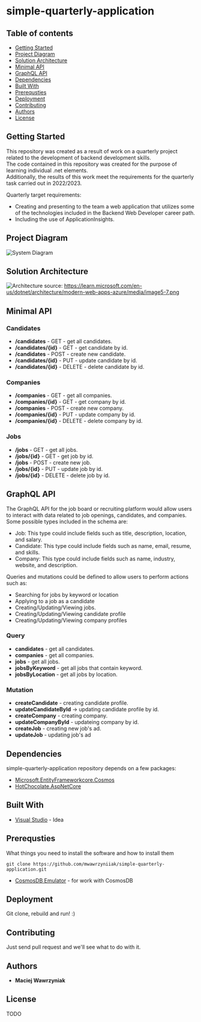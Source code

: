 # simple-quarterly-application  
## Table of contents
* [Getting Started](#getting-started)
* [Project Diagram](#project-diagram)
* [Solution Architecture](#solution-architecture)
* [Minimal API](#minimal-api)
* [GraphQL API](#graphql-api)
* [Dependencies](#dependencies)
* [Built With](#built-with)
* [Prerequsties](#prerequsties)
* [Deployment](#deployment)
* [Contributing](#contributing)
* [Authors](#authors)
* [License](#license)

## Getting Started  
This repository was created as a result of work on a quarterly project related to the development of backend development skills.  
The code contained in this repository was created for the purpose of learning individual .net elements.  
Additionally, the results of this work meet the requirements for the quarterly task carried out in 2022/2023.  

Quarterly target requirements:  
* Creating and presenting to the team a web application that utilizes some of the technologies included in the Backend Web Developer career path.  
* Including the use of ApplicationInsights.  

## Project Diagram  
![System Diagram](https://user-images.githubusercontent.com/35369071/210336315-ae1dd7c7-396d-410f-8c10-b6d3e4e27821.png)

## Solution Architecture
![Architecture](https://learn.microsoft.com/en-us/dotnet/architecture/modern-web-apps-azure/media/image5-7.png)
source: https://learn.microsoft.com/en-us/dotnet/architecture/modern-web-apps-azure/media/image5-7.png  

## Minimal API  
### Candidates  
* **/candidates** - GET - get all candidates.  
* **/candidates/{id}** - GET - get candidate by id.
* **/candidates** - POST - create new candidate.  
* **/candidates/{id}** - PUT - update candidate by id.  
* **/candidates/{id}** - DELETE - delete candidate by id.  
### Companies  
* **/companies** - GET - get all companies.  
* **/companies/{id}** - GET - get company by id.
* **/companies** - POST - create new company.  
* **/companies/{id}** - PUT - update company by id.  
* **/companies/{id}** - DELETE - delete company by id.  
### Jobs  
* **/jobs** - GET - get all jobs. 
* **/jobs/{id}** - GET - get job by id. 
* **/jobs** - POST - create new job.  
* **/jobs/{id}** - PUT - update job by id.  
* **/jobs/{id}** - DELETE - delete job by id.  

## GraphQL API  
The GraphQL API for the job board or recruiting platform would allow users to interact with data related to job openings, candidates, and companies. Some possible types included in the schema are:
  
* Job: This type could include fields such as title, description, location, and salary.  
* Candidate: This type could include fields such as name, email, resume, and skills.  
* Company: This type could include fields such as name, industry, website, and description.  
  
Queries and mutations could be defined to allow users to perform actions such as:    
* Searching for jobs by keyword or location
* Applying to a job as a candidate  
* Creating/Updating/Viewing jobs.  
* Creating/Updating/Viewing candidate profile
* Creating/Updating/Viewing company profiles  

### Query
* **candidates** - get all candidates.  
* **companies** - get all companies.  
* **jobs** - get all jobs.  
* **jobsByKeyword** - get all jobs that contain keyword.  
* **jobsByLocation** - get all jobs by location.  

### Mutation
* **createCandidate** - creating candidate profile.  
* **updateCandidateById** -> updating candidate profile by id. 
* **createCompany** - creating company.  
* **updateCompanyById** - updateing company by id.  
* **createJob** - creating new job's ad.  
* **updateJob** - updating job's ad  

## Dependencies

simple-quarterly-application repository depends on a few packages:  
* [Microsoft.EntityFrameworkcore.Cosmos](https://learn.microsoft.com/pl-pl/ef/core/providers/cosmos/?tabs=dotnet-core-cli)  
* [HotChocolate.AspNetCore](https://chillicream.com/docs/hotchocolate/v12/get-started)    

## Built With

* [Visual Studio](https://visualstudio.microsoft.com/pl/vs/) - Idea

## Prerequsties  

What things you need to install the software and how to install them  

```
git clone https://github.com/mwawrzyniiak/simple-quarterly-application.git
```
  
* [CosmosDB Emulator](https://learn.microsoft.com/en-us/azure/cosmos-db/local-emulator?tabs=ssl-netstd21) - for work with CosmosDB

## Deployment  
Git clone, rebuild and run! :) 

## Contributing

Just send pull request and we'll see what to do with it.

## Authors

* **Maciej Wawrzyniak** 

## License

TODO
